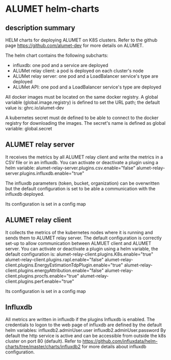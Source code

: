 # ALUMET helm-charts
## description summary
HELM charts for deploying ALUMET on K8S clusters.
Refer to the github page https://github.com/alumet-dev for more details on ALUMET.

The helm chart contains the following subcharts:
- influxdb: one pod and a service are deployed
- ALUMet relay client: a pod is deployed on each cluster's node
- ALUMet relay server: one pod and a LoadBalancer service's type are deployed
- ALUMet API:  one pod and a LoadBalancer service's type are deployed

All docker images must be located on the same docker registry. A global variable (global.image.registry) is defined to set the URL path; the default value is: ghrc.io/alumet-dev

A kubernetes secret must de defined to be able to connect to the docker registry for downloading the images.
The secret's name is defined as global variable: global.secret

## ALUMET relay server

It receives the metrics by all ALUMET relay client and write the metrics in a CSV file or in an influxdb.
You can activate or deactivate a plugin using a helm variable:
alumet-relay-server.plugins.csv.enable="false" 
alumet-relay-server.plugins.influxdb.enable="true"

The influxdb parameters (token, bucket, organization) can be overwritten but the default configuration is set to be able a communication with the influxdb deployed.

Its configuration is set in a config map 

## ALUMET relay client

It collects the metrics of the kubernetes nodes where it is running and sends them to ALUMET  relay server.
The default configuration is correctly set-up to allow communication between ALMUET client and ALUMET server. 
You can activate or deactivate a plugin using a helm variable, the default configuration is:
alumet-relay-client.plugins.K8s.enable="true"
alumet-relay-client.plugins.rapl.enable="false"
alumet-relay-client.plugins.EnergyEstimationTdpPlugin.enable="true"
alumet-relay-client.plugins.energyAttribution.enable="false"
alumet-relay-client.plugins.procfs.enable="true"
alumet-relay-client.plugins.perf.enable="true"

Its configuration is set in a config map 

## Influxdb 

All metrics are written in influxdb if the plugins Influxdb is enabled.
The credentials to logon to the web page of influxdb are defined by the default helm variables:
    influxdb2.adminUser.user
    influxdb2.adminUser.password
By default the http service is active and can be accessible from outside the k8s cluster on port 80 (default).
Refer to https://github.com/influxdata/helm-charts/tree/master/charts/influxdb2 for more details about influxdb configuration.

